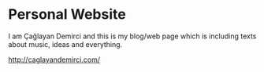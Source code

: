 # Personal Website

I am Çağlayan Demirci and this is my blog/web page which is including texts about music, ideas and everything.

http://caglayandemirci.com/
